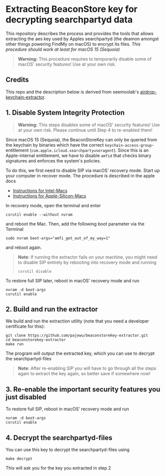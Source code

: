 # Extracting BeaconStore key for decrypting searchpartyd data

This repository describes the process and provides the tools that allows extracting the aes key used by Apples searchpartyd (the deamon amongst other things powering FindMy on macOS) to encrypt its files.
_This procedure should work at least for macOS 15 (Sequoia)_

> **Warning:** This procedure requires to temporarily disable some of macOS' security features! Use at your own risk.

## Credits

This repo and the description below is derived from seemoolab's [airdrop-keychain-extractor](https://github.com/seemoo-lab/airdrop-keychain-extractor).

## 1. Disable System Integrity Protection

> **Warning:** This steps disables some of macOS' security features! Use at your own risk. Please continue until Step 4 to re-enabled them!

Since macOS 15 (Sequoia), the BeaconStoreKey can only be queried from the keychain by binaries which have the correct `keychain-access-group`-entitlement (`com.apple.icloud.searchpartyuseragent`).
Since this is an Apple-internal entitlement, we have to disable `amfid` that checks binary signatures and enforces the system's policies.

To do this, we first need to disable SIP via macOS' recovery mode. Start up your computer in recover mode. The procedure is described in the apple docs

- [Instructions for Intel-Macs](https://support.apple.com/en-gb/guide/mac-help/mchl338cf9a8/15.0/mac/15.0#mchl69906860)
- [Instructions for Apple-Silicon-Macs](https://support.apple.com/en-gb/guide/mac-help/mchl82829c17/15.0/mac/15.0#mchl5abfbb29)

In recovery mode, open the terminal and enter

```
csrutil enable --without nvram
```

and reboot the Mac. Then, add the following boot parameter via the Terminal

```
sudo nvram boot-args="amfi_get_out_of_my_way=1"
```

and reboot again.

> **Note**: If running the extractor fails on your machine, you might need to disable SIP entirely by rebooting into recovery mode and running
>
> ```
> csrutil disable
> ```

To restore full SIP later, reboot in macOS' recovery mode and run

```
nvram -d boot-args
csrutil enable
```

## 2. Build and run the extractor

We build and run the extraction utility (note that you need a developer certificate for this):

```
git clone https://github.com/pajowu/beaconstorekey-extractor.git
cd beaconstorekey-extractor
make run
```

The program will output the extracted key, which you can use to decrypt the searchpartyd-files

> **Note**: After re-enabling SIP you will have to go through all the steps again to extract the key again, so better save if somewhere now!

## 3. Re-enable the important security features you just disabled

To restore full SIP, reboot in macOS' recovery mode and run

```
nvram -d boot-args
csrutil enable
```

## 4. Decrypt the searchpartyd-files

You can use this key to decrypt the searchpartyd-files using

```
make decrypt
```

This will ask you for the key you extracted in step 2
